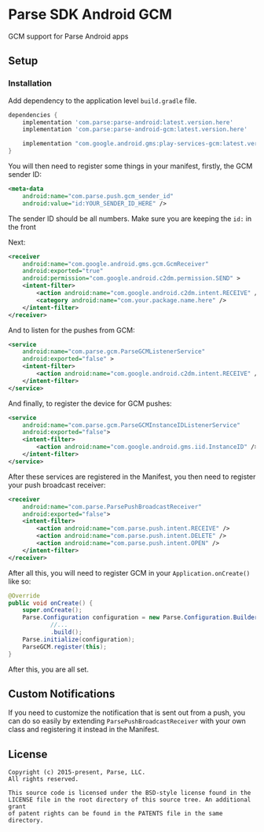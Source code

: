 # Parse SDK Android GCM
GCM support for Parse Android apps

## Setup

### Installation

Add dependency to the application level `build.gradle` file.

```groovy
dependencies {
    implementation 'com.parse:parse-android:latest.version.here'
    implementation 'com.parse:parse-android-gcm:latest.version.here'

    implementation "com.google.android.gms:play-services-gcm:latest.version.here"
}
```
You will then need to register some things in your manifest, firstly, the GCM sender ID:
```xml
<meta-data
    android:name="com.parse.push.gcm_sender_id"
    android:value="id:YOUR_SENDER_ID_HERE" />
```
The sender ID should be all numbers. Make sure you are keeping the `id:` in the front

Next:
```xml
<receiver
    android:name="com.google.android.gms.gcm.GcmReceiver"
    android:exported="true"
    android:permission="com.google.android.c2dm.permission.SEND" >
    <intent-filter>
        <action android:name="com.google.android.c2dm.intent.RECEIVE" />
        <category android:name="com.your.package.name.here" />
    </intent-filter>
</receiver>
```
And to listen for the pushes from GCM:
```xml
<service
    android:name="com.parse.gcm.ParseGCMListenerService"
    android:exported="false" >
    <intent-filter>
        <action android:name="com.google.android.c2dm.intent.RECEIVE" />
    </intent-filter>
</service>
```
And finally, to register the device for GCM pushes:
```xml
<service
    android:name="com.parse.gcm.ParseGCMInstanceIDListenerService"
    android:exported="false">
    <intent-filter>
        <action android:name="com.google.android.gms.iid.InstanceID" />
    </intent-filter>
</service>
```

After these services are registered in the Manifest, you then need to register your push broadcast receiver:
```xml
<receiver
    android:name="com.parse.ParsePushBroadcastReceiver"
    android:exported="false">
    <intent-filter>
        <action android:name="com.parse.push.intent.RECEIVE" />
        <action android:name="com.parse.push.intent.DELETE" />
        <action android:name="com.parse.push.intent.OPEN" />
    </intent-filter>
</receiver>
```
After all this, you will need to register GCM in your `Application.onCreate()` like so:
```java
@Override
public void onCreate() {
    super.onCreate();
    Parse.Configuration configuration = new Parse.Configuration.Builder(this)
            //...
            .build();
    Parse.initialize(configuration);
    ParseGCM.register(this);
}
```

After this, you are all set.

## Custom Notifications
If you need to customize the notification that is sent out from a push, you can do so easily by extending `ParsePushBroadcastReceiver` with your own class and registering it instead in the Manifest.

## License
    Copyright (c) 2015-present, Parse, LLC.
    All rights reserved.

    This source code is licensed under the BSD-style license found in the
    LICENSE file in the root directory of this source tree. An additional grant
    of patent rights can be found in the PATENTS file in the same directory.